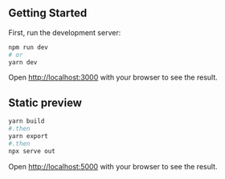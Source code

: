 ## Getting Started

First, run the development server:

```bash
npm run dev
# or
yarn dev
```

Open [http://localhost:3000](http://localhost:3000) with your browser to see the result.

## Static preview

```bash
yarn build
#.then
yarn export
#.then
npx serve out
```

Open [http://localhost:5000](http://localhost:5000) with your browser to see the result.
